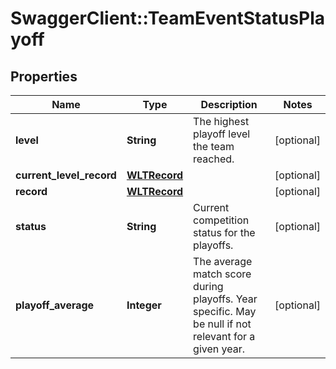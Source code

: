 # SwaggerClient::TeamEventStatusPlayoff

## Properties
Name | Type | Description | Notes
------------ | ------------- | ------------- | -------------
**level** | **String** | The highest playoff level the team reached. | [optional] 
**current_level_record** | [**WLTRecord**](WLTRecord.md) |  | [optional] 
**record** | [**WLTRecord**](WLTRecord.md) |  | [optional] 
**status** | **String** | Current competition status for the playoffs. | [optional] 
**playoff_average** | **Integer** | The average match score during playoffs. Year specific. May be null if not relevant for a given year. | [optional] 


